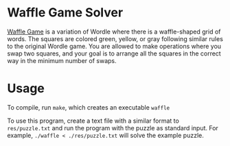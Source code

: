 # Waffle Game Solver

[Waffle Game](https://wafflegame.net) is a variation of Wordle where there is a waffle-shaped grid of words. The squares are colored green, yellow, or gray following similar rules to the original Wordle game. You are allowed to make operations where you swap two squares, and your goal is to arrange all the squares in the correct way in the minimum number of swaps.

# Usage

To compile, run `make`, which creates an executable `waffle`

To use this program, create a text file with a similar format to `res/puzzle.txt` and run the program with the puzzle as standard input. For example, `./waffle < ./res/puzzle.txt` will solve the example puzzle.
